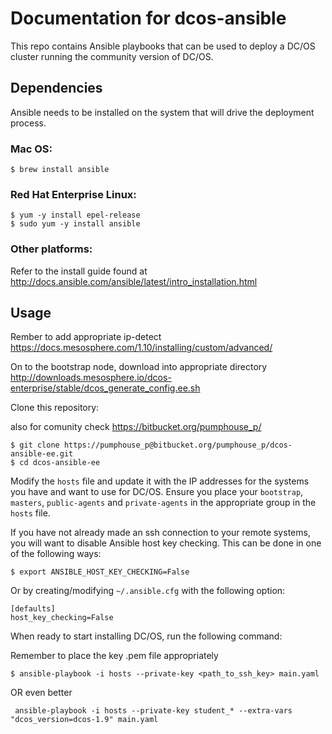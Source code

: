 # Documentation for dcos-ansible

This repo contains Ansible playbooks that can be used to deploy a DC/OS cluster
running the community version of DC/OS.

## Dependencies

Ansible needs to be installed on the system that will drive the deployment
process.

### Mac OS:

```
$ brew install ansible
```

### Red Hat Enterprise Linux:

```
$ yum -y install epel-release
$ sudo yum -y install ansible
```

### Other platforms:

Refer to the install guide found at http://docs.ansible.com/ansible/latest/intro_installation.html

## Usage
Rember to add appropriate ip-detect https://docs.mesosphere.com/1.10/installing/custom/advanced/

On to the bootstrap node, download into appropriate directory
http://downloads.mesosphere.io/dcos-enterprise/stable/dcos_generate_config.ee.sh

Clone this repository:

also for comunity check
https://bitbucket.org/pumphouse_p/

```
$ git clone https://pumphouse_p@bitbucket.org/pumphouse_p/dcos-ansible-ee.git
$ cd dcos-ansible-ee
```

Modify the `hosts` file and update it with the IP addresses for the systems you
have and want to use for DC/OS. Ensure you place your `bootstrap`, `masters`,
`public-agents` and `private-agents` in the appropriate group in the `hosts`
file.

If you have not already made an ssh connection to your remote systems, you will
want to disable Ansible host key checking. This can be done in one of the
following ways:

```
$ export ANSIBLE_HOST_KEY_CHECKING=False
```

Or by creating/modifying `~/.ansible.cfg` with the following option:

```
[defaults]
host_key_checking=False
```

When ready to start installing DC/OS, run the following command:

Remember to place the key .pem file appropriately

```
$ ansible-playbook -i hosts --private-key <path_to_ssh_key> main.yaml
```
OR even better
```
 ansible-playbook -i hosts --private-key student_* --extra-vars "dcos_version=dcos-1.9" main.yaml
 ```
